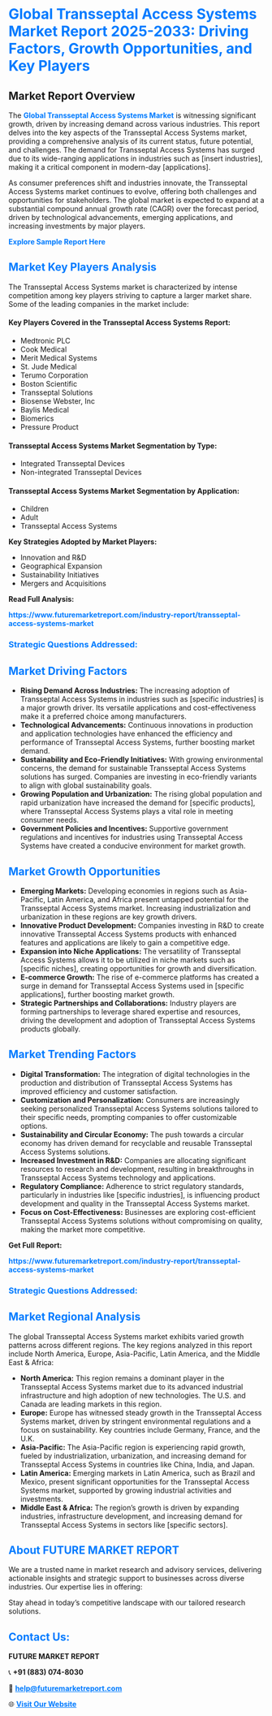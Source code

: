 <h1 style="color: #007BFF;">Global Transseptal Access Systems Market Report 2025-2033: Driving Factors, Growth Opportunities, and Key Players</h1>

<section id="overview">
<h2>Market Report Overview</h2>
<p>The <a href="https://www.futuremarketreport.com/industry-report/transseptal-access-systems-market" style="color: #007BFF; text-decoration: none;"><strong>Global Transseptal Access Systems Market</strong></a> is witnessing significant growth, driven by increasing demand across various industries. This report delves into the key aspects of the Transseptal Access Systems market, providing a comprehensive analysis of its current status, future potential, and challenges. The demand for Transseptal Access Systems has surged due to its wide-ranging applications in industries such as [insert industries], making it a critical component in modern-day [applications].</p>
<p>As consumer preferences shift and industries innovate, the Transseptal Access Systems market continues to evolve, offering both challenges and opportunities for stakeholders. The global market is expected to expand at a substantial compound annual growth rate (CAGR) over the forecast period, driven by technological advancements, emerging applications, and increasing investments by major players.</p>
</section>

<section id="overview">
<p><a href="https://www.futuremarketreport.com/request-sample/reportId=122043" style="color: #007BFF; text-decoration: none;"><strong>Explore Sample Report Here</strong></a></p>
</section>

<section id="key-players">
<h2 style="color: #007BFF;">Market Key Players Analysis</h2>
<p>The Transseptal Access Systems market is characterized by intense competition among key players striving to capture a larger market share. Some of the leading companies in the market include:</p>
<h4>Key Players Covered in the Transseptal Access Systems Report:</h4>
<ul><li>Medtronic PLC</li><li>Cook Medical</li><li>Merit Medical Systems</li><li>St. Jude Medical</li><li>Terumo Corporation</li><li>Boston Scientific</li><li>Transseptal Solutions</li><li>Biosense Webster, Inc</li><li>Baylis Medical</li><li>Biomerics</li><li>Pressure Product</li></ul>
<h4>Transseptal Access Systems Market Segmentation by Type:</h4>
<ul><li>Integrated Transseptal Devices</li><li>Non-integrated Transseptal Devices</li></ul>

<h4>Transseptal Access Systems Market Segmentation by Application:</h4>
<ul><li>Children</li><li>Adult</li><li>Transseptal Access Systems</li></ul>
<p><strong>Key Strategies Adopted by Market Players:</strong></p>
<ul>
<li>Innovation and R&D</li>
<li>Geographical Expansion</li>
<li>Sustainability Initiatives</li>
<li>Mergers and Acquisitions</li>
</ul>
</section>

<section>
<p><strong>Read Full Analysis: </strong></p><a href="https://www.futuremarketreport.com/industry-report/transseptal-access-systems-market" style="color: #007BFF; text-decoration: none;"><strong>https://www.futuremarketreport.com/industry-report/transseptal-access-systems-market</strong></a>
<h3 style="color: #007BFF;">Strategic Questions Addressed:</h3>
</section>

<section id="driving-factors">
<h2 style="color: #007BFF;">Market Driving Factors</h2>
<ul>
<li><strong>Rising Demand Across Industries:</strong> The increasing adoption of Transseptal Access Systems in industries such as [specific industries] is a major growth driver. Its versatile applications and cost-effectiveness make it a preferred choice among manufacturers.</li>
<li><strong>Technological Advancements:</strong> Continuous innovations in production and application technologies have enhanced the efficiency and performance of Transseptal Access Systems, further boosting market demand.</li>
<li><strong>Sustainability and Eco-Friendly Initiatives:</strong> With growing environmental concerns, the demand for sustainable Transseptal Access Systems solutions has surged. Companies are investing in eco-friendly variants to align with global sustainability goals.</li>
<li><strong>Growing Population and Urbanization:</strong> The rising global population and rapid urbanization have increased the demand for [specific products], where Transseptal Access Systems plays a vital role in meeting consumer needs.</li>
<li><strong>Government Policies and Incentives:</strong> Supportive government regulations and incentives for industries using Transseptal Access Systems have created a conducive environment for market growth.</li>
</ul>
</section>

<section id="growth-opportunities">
<h2 style="color: #007BFF;">Market Growth Opportunities</h2>
<ul>
<li><strong>Emerging Markets:</strong> Developing economies in regions such as Asia-Pacific, Latin America, and Africa present untapped potential for the Transseptal Access Systems market. Increasing industrialization and urbanization in these regions are key growth drivers.</li>
<li><strong>Innovative Product Development:</strong> Companies investing in R&D to create innovative Transseptal Access Systems products with enhanced features and applications are likely to gain a competitive edge.</li>
<li><strong>Expansion into Niche Applications:</strong> The versatility of Transseptal Access Systems allows it to be utilized in niche markets such as [specific niches], creating opportunities for growth and diversification.</li>
<li><strong>E-commerce Growth:</strong> The rise of e-commerce platforms has created a surge in demand for Transseptal Access Systems used in [specific applications], further boosting market growth.</li>
<li><strong>Strategic Partnerships and Collaborations:</strong> Industry players are forming partnerships to leverage shared expertise and resources, driving the development and adoption of Transseptal Access Systems products globally.</li>
</ul>
</section>

<section id="trending-factors">
<h2 style="color: #007BFF;">Market Trending Factors</h2>
<ul>
<li><strong>Digital Transformation:</strong> The integration of digital technologies in the production and distribution of Transseptal Access Systems has improved efficiency and customer satisfaction.</li>
<li><strong>Customization and Personalization:</strong> Consumers are increasingly seeking personalized Transseptal Access Systems solutions tailored to their specific needs, prompting companies to offer customizable options.</li>
<li><strong>Sustainability and Circular Economy:</strong> The push towards a circular economy has driven demand for recyclable and reusable Transseptal Access Systems solutions.</li>
<li><strong>Increased Investment in R&D:</strong> Companies are allocating significant resources to research and development, resulting in breakthroughs in Transseptal Access Systems technology and applications.</li>
<li><strong>Regulatory Compliance:</strong> Adherence to strict regulatory standards, particularly in industries like [specific industries], is influencing product development and quality in the Transseptal Access Systems market.</li>
<li><strong>Focus on Cost-Effectiveness:</strong> Businesses are exploring cost-efficient Transseptal Access Systems solutions without compromising on quality, making the market more competitive.</li>
</ul>
</section>

<section>
<p><strong>Get Full Report: </strong></p><a href="https://www.futuremarketreport.com/industry-report/transseptal-access-systems-market" style="color: #007BFF; text-decoration: none;"><strong>https://www.futuremarketreport.com/industry-report/transseptal-access-systems-market</strong></a>
<h3 style="color: #007BFF;">Strategic Questions Addressed:</h3>
</section>


<section id="regional-analysis">
<h2 style="color: #007BFF;">Market Regional Analysis</h2>
<p>The global Transseptal Access Systems market exhibits varied growth patterns across different regions. The key regions analyzed in this report include North America, Europe, Asia-Pacific, Latin America, and the Middle East & Africa:</p>
<ul>
<li><strong>North America:</strong> This region remains a dominant player in the Transseptal Access Systems market due to its advanced industrial infrastructure and high adoption of new technologies. The U.S. and Canada are leading markets in this region.</li>
<li><strong>Europe:</strong> Europe has witnessed steady growth in the Transseptal Access Systems market, driven by stringent environmental regulations and a focus on sustainability. Key countries include Germany, France, and the U.K.</li>
<li><strong>Asia-Pacific:</strong> The Asia-Pacific region is experiencing rapid growth, fueled by industrialization, urbanization, and increasing demand for Transseptal Access Systems in countries like China, India, and Japan.</li>
<li><strong>Latin America:</strong> Emerging markets in Latin America, such as Brazil and Mexico, present significant opportunities for the Transseptal Access Systems market, supported by growing industrial activities and investments.</li>
<li><strong>Middle East & Africa:</strong> The region’s growth is driven by expanding industries, infrastructure development, and increasing demand for Transseptal Access Systems in sectors like [specific sectors].</li>
</ul>
</section>

<footer>
<h2 style="color: #007BFF;">About FUTURE MARKET REPORT</h2>
<p>We are a trusted name in market research and advisory services, delivering actionable insights and strategic support to businesses across diverse industries. Our expertise lies in offering:</p>

<p>Stay ahead in today’s competitive landscape with our tailored research solutions.</p>

<h2 style="color: #007BFF;">Contact Us:</h2>
<p><strong>FUTURE MARKET REPORT</strong></p>
<p>📞 <strong>+91 (883) 074-8030</strong></p>
<p>📧 <strong><a href="mailto:help@futuremarketreport.com" style="color: #007BFF;">help@futuremarketreport.com</a></strong></p>
<p>🌐 <strong><a href="https://www.futuremarketreport.com/" style="color: #007BFF;">Visit Our Website</a></strong></p>
</footer>